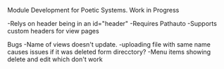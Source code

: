 Module Development for Poetic Systems. Work in Progress

-Relys on header being in an id="header"
-Requires Pathauto
-Supports custom headers for view pages

Bugs
-Name of views doesn't update.
-uploading file with same name causes issues if it was deleted form direcctory?
-Menu items showing delete and edit which don't work
